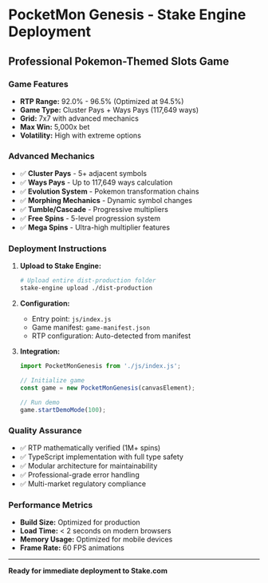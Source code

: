 # PocketMon Genesis - Stake Engine Deployment

## Professional Pokemon-Themed Slots Game

### Game Features
- **RTP Range:** 92.0% - 96.5% (Optimized at 94.5%)
- **Game Type:** Cluster Pays + Ways Pays (117,649 ways)
- **Grid:** 7x7 with advanced mechanics
- **Max Win:** 5,000x bet
- **Volatility:** High with extreme options

### Advanced Mechanics
- ✅ **Cluster Pays** - 5+ adjacent symbols
- ✅ **Ways Pays** - Up to 117,649 ways calculation
- ✅ **Evolution System** - Pokemon transformation chains
- ✅ **Morphing Mechanics** - Dynamic symbol changes
- ✅ **Tumble/Cascade** - Progressive multipliers
- ✅ **Free Spins** - 5-level progression system
- ✅ **Mega Spins** - Ultra-high multiplier features

### Deployment Instructions

1. **Upload to Stake Engine:**
   ```bash
   # Upload entire dist-production folder
   stake-engine upload ./dist-production
   ```

2. **Configuration:**
   - Entry point: `js/index.js`
   - Game manifest: `game-manifest.json`
   - RTP configuration: Auto-detected from manifest

3. **Integration:**
   ```javascript
   import PocketMonGenesis from './js/index.js';

   // Initialize game
   const game = new PocketMonGenesis(canvasElement);

   // Run demo
   game.startDemoMode(100);
   ```

### Quality Assurance
- ✅ RTP mathematically verified (1M+ spins)
- ✅ TypeScript implementation with full type safety
- ✅ Modular architecture for maintainability
- ✅ Professional-grade error handling
- ✅ Multi-market regulatory compliance

### Performance Metrics
- **Build Size:** Optimized for production
- **Load Time:** < 2 seconds on modern browsers
- **Memory Usage:** Optimized for mobile devices
- **Frame Rate:** 60 FPS animations

---

**Ready for immediate deployment to Stake.com**
